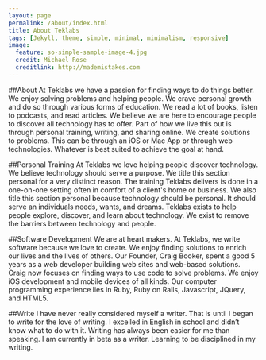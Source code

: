 ```yaml
---
layout: page
permalink: /about/index.html
title: About Teklabs
tags: [Jekyll, theme, simple, minimal, minimalism, responsive]
image:
  feature: so-simple-sample-image-4.jpg
  credit: Michael Rose
  creditlink: http://mademistakes.com
---
```


##About
At Teklabs we have a passion for finding ways to do things better. We enjoy solving problems and helping people. We crave personal growth and do so through various forms of education.  We read a lot of books, listen to podcasts, and read articles. We believe we are here to encourage people to discover all technology has to offer. Part of how we live this out is through personal training, writing, and sharing online. We create solutions to problems. This can be through an iOS or Mac App or through web technologies. Whatever is best suited to achieve the goal at hand.

##Personal Training
At Teklabs we love helping people discover technology.  We believe technology should serve a purpose.  We title this section personal for a very distinct reason.  The training Teklabs delivers is done in a one-on-one setting often in comfort of a client's home or business.  We also title this section personal because technology should be personal.  It should serve an individuals needs, wants, and dreams.  Teklabs exists to help people explore, discover, and learn about technology.  We exist to remove the barriers between technology and people.

##Software Development
We are at heart makers.  At Teklabs, we write software because we love to create. We enjoy finding solutions to enrich our lives and the lives of others.  Our Founder, Craig Booker, spent a good 5 years as a web developer building web sites and web-based solutions. Craig now focuses on finding ways to use code to solve problems. We enjoy iOS development and mobile devices of all kinds.  Our computer programming experience lies in Ruby, Ruby on Rails, Javascript, JQuery, and HTML5. 


##Write
I have never really considered myself a writer. That is until I began to write for the love of writing. I excelled in English in school and didn’t know what to do with it. Writing has always been easier for me than speaking. I am currently in beta as a writer. Learning to be disciplined in my writing. 